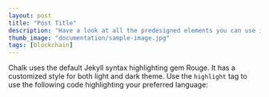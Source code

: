 ```yaml
---
layout: post
title: "Post Title"
description: "Have a look at all the predesigned elements you can use in Chalk."
thumb_image: "documentation/sample-image.jpg"
tags: [blockchain]
---
```


Chalk uses the default Jekyll syntax highlighting gem Rouge. It has a customized style for both light and dark theme.
Use the `highlight` tag to use the following code highlighting your preferred language:
